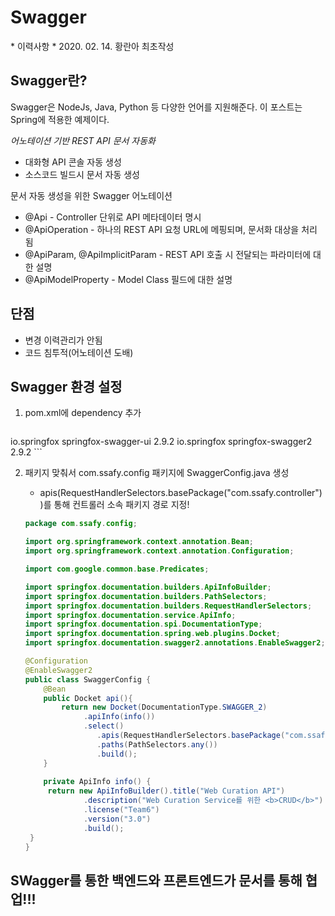 # Swagger

 \* 이력사항
 \* 2020. 02. 14. 황란아 최초작성



## Swagger란?

Swagger은 NodeJs, Java, Python 등 다양한 언어를 지원해준다. 이 포스트는 Spring에 적용한 예제이다.

*어노테이션 기반 REST API 문서 자동화*

- 대화형 API 콘솔 자동 생성
- 소스코드 빌드시 문서 자동 생성

문서 자동 생성을 위한 Swagger 어노테이션

- @Api - Controller 단위로 API 메타데이터 명시
- @ApiOperation - 하나의 REST API 요청 URL에 메핑되며, 문서화 대상을 처리 됨
- @ApiParam, @ApiImplicitParam - REST API 호출 시 전달되는 파라미터에 대한 설명
- @ApiModelProperty - Model Class 필드에 대한 설명

## 단점

- 변경 이력관리가 안됨
- 코드 침투적(어노테이션 도배)



## Swagger 환경 설정

1. pom.xml에 dependency 추가

   ```
<dependency>
   			<groupId>io.springfox</groupId>
   			<artifactId>springfox-swagger-ui</artifactId>
   			<version>2.9.2</version>
   </dependency>
   
   <dependency>
   			<groupId>io.springfox</groupId>
   			<artifactId>springfox-swagger2</artifactId>
   			<version>2.9.2</version>
   </dependency>
   ```
   
   
   
2. 패키지 맞춰서 com.ssafy.config 패키지에 SwaggerConfig.java 생성

   - apis(RequestHandlerSelectors.basePackage("com.ssafy.controller"))를 통해 컨트롤러 소속 패키지 경로 지정!

   ```java
   package com.ssafy.config;
   
   import org.springframework.context.annotation.Bean;
   import org.springframework.context.annotation.Configuration;
   
   import com.google.common.base.Predicates;
   
   import springfox.documentation.builders.ApiInfoBuilder;
   import springfox.documentation.builders.PathSelectors;
   import springfox.documentation.builders.RequestHandlerSelectors;
   import springfox.documentation.service.ApiInfo;
   import springfox.documentation.spi.DocumentationType;
   import springfox.documentation.spring.web.plugins.Docket;
   import springfox.documentation.swagger2.annotations.EnableSwagger2;
   
   @Configuration
   @EnableSwagger2
   public class SwaggerConfig {
       @Bean
       public Docket api(){
           return new Docket(DocumentationType.SWAGGER_2)
           		.apiInfo(info())
           		.select()
                   .apis(RequestHandlerSelectors.basePackage("com.ssafy.controller"))
                   .paths(PathSelectors.any())
                   .build();
       }
       
       private ApiInfo info() {
   		return new ApiInfoBuilder().title("Web Curation API")
   				.description("Web Curation Service를 위한 <b>CRUD</b>")
   				.license("Team6")
   				.version("3.0")
   				.build();
   	}
   }
   ```



## SWagger를 통한 백엔드와 프론트엔드가 문서를 통해 협업!!!